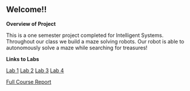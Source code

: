 ## Welcome!!

**Overview of Project**

This is a one semester project completed for Intelligent Systems. Throughout our class we build a maze solving robots. Our robot is able to autonomously solve a maze while searching for treasures!

**Links to Labs**

[Lab 1](lab_1.md) [Lab 2](lab_2.md) [Lab 3](lab_3.md) [Lab 4](lab_4.md)

[Full Course Report](https://pages.github.coecis.cornell.edu/jnh84/jnh84.github.io/)

